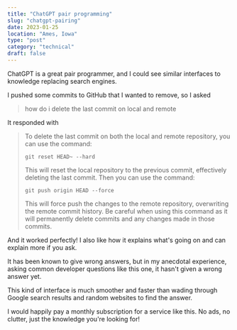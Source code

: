 ```yaml
---
title: "ChatGPT pair programming"
slug: "chatgpt-pairing"
date: 2023-01-25
location: "Ames, Iowa"
type: "post"
category: "technical"
draft: false
---
```


ChatGPT is a great pair programmer, and I could see similar interfaces to knowledge replacing search engines.

I pushed some commits to GitHub that I wanted to remove, so I asked

> how do i delete the last commit on local and remote

It responded with

> To delete the last commit on both the local and remote repository, you can use the command:
>
> `git reset HEAD~ --hard`
>
> This will reset the local repository to the previous commit, effectively deleting the last commit.
>Then you can use the command:
>
> `git push origin HEAD --force`
>
> This will force push the changes to the remote repository, overwriting the remote commit history.
> Be careful when using this command as it will permanently delete commits and any changes made in those commits.

And it worked perfectly! I also like how it explains what's going on and can explain more if you ask.

It has been known to give wrong answers, but in my anecdotal experience, asking common developer questions like this one, it hasn't given a wrong answer yet.

This kind of interface is much smoother and faster than wading through Google search results and random websites to find the answer.

I would happily pay a monthly subscription for a service like this. No ads, no clutter, just the knowledge you're looking for!
